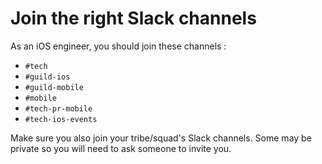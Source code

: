 # Join the right Slack channels

As an iOS engineer, you should join these channels :

* `#tech`
* `#guild-ios`
* `#guild-mobile`
* `#mobile`
* `#tech-pr-mobile`
* `#tech-ios-events`

Make sure you also join your tribe/squad's Slack channels. Some may be private so you will need to ask someone to invite you.
